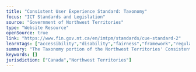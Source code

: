 ```yaml
---
title: "Consistent User Experience Standard: Taxonomy"
focus: "ICT Standards and Legislation"
source: "Government of Northwest Territories"
type: "Website Resource"
openSource: true
link: "https://www.fin.gov.nt.ca/en/imtpm/standards/cue-standard-2"
learnTags: ["accessibility","disability","fairness","framework","regulation","government","canadianLandscape","ict"]
summary: "The Taxonomy portion of the Northwest Territories' Consistent User Experience Standard."
keywords: []
jurisdiction: ["Canada","Northwest Territories"]
---
```

